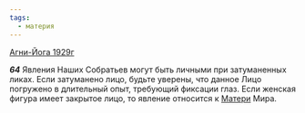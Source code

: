 ```yaml
---
tags:
  - материя
---
```


[Агни-Йога 1929г](/agni/1929)

___64___
Явления Наших Собратьев могут быть личными при затуманенных ликах. Если затуманено лицо, будьте уверены, что данное Лицо погружено в длительный опыт, требующий фиксации глаз. Если женская фигура имеет закрытое лицо, то явление относится к [Матери](/tag/#материя) Мира.